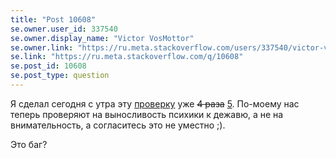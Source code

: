 ```yaml
---
title: "Post 10608"
se.owner.user_id: 337540
se.owner.display_name: "Victor VosMottor"
se.owner.link: "https://ru.meta.stackoverflow.com/users/337540/victor-vosmottor"
se.link: "https://ru.meta.stackoverflow.com/q/10608"
se.post_id: 10608
se.post_type: question
---
```

<p>Я сделал сегодня с утра эту  <a href="https://ru.stackoverflow.com/review/suggested-edits/497252">проверку</a> уже <s>4 раза</s> <a href="https://ru.stackoverflow.com/review/suggested-edits/497252">5</a>.
По-моему нас теперь проверяют на выносливость психики к дежавю, а не на внимательность, а согласитесь это не уместно ;).</p>
<p>Это баг?</p>
